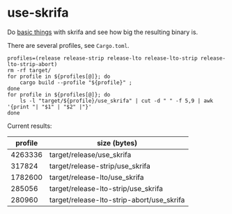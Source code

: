 # use-skrifa

Do [basic things](src/main.rs) with skrifa and see how big the resulting binary is.

There are several profiles, see `Cargo.toml`.

```shell
profiles=(release release-strip release-lto release-lto-strip release-lto-strip-abort)
rm -rf target/
for profile in ${profiles[@]}; do
    cargo build --profile "${profile}" ;
done
for profile in ${profiles[@]}; do
    ls -l "target/${profile}/use_skrifa" | cut -d " " -f 5,9 | awk '{print "| "$1" | "$2" |"}'
done
```

Current results:

| profile | size (bytes) |
| --- | --- |
| 4263336 | target/release/use_skrifa |
| 317824 | target/release-strip/use_skrifa |
| 1782600 | target/release-lto/use_skrifa |
| 285056 | target/release-lto-strip/use_skrifa |
| 280960 | target/release-lto-strip-abort/use_skrifa |
